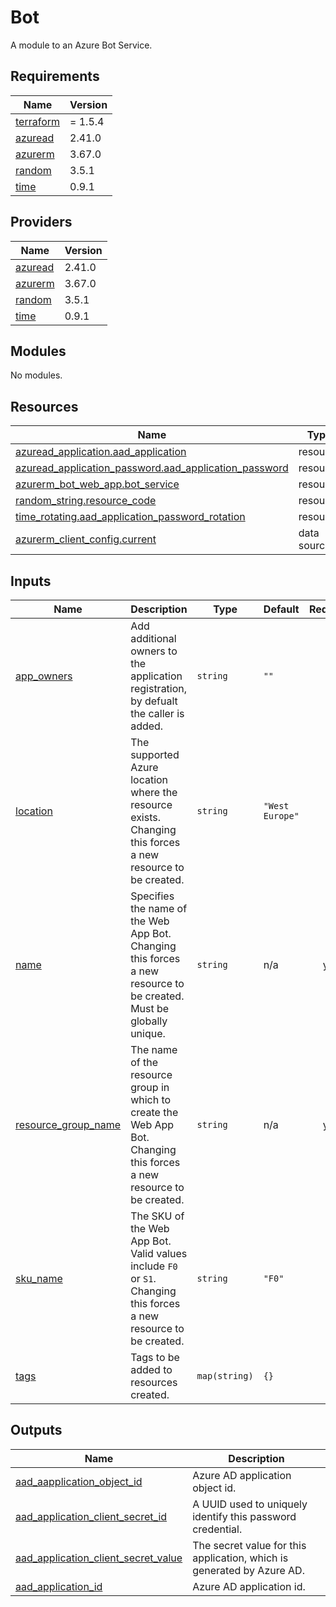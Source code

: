 # Bot

A module to an Azure Bot Service.

<!-- BEGIN_TF_DOCS -->
## Requirements

| Name | Version |
|------|---------|
| <a name="requirement_terraform"></a> [terraform](#requirement\_terraform) | = 1.5.4 |
| <a name="requirement_azuread"></a> [azuread](#requirement\_azuread) | 2.41.0 |
| <a name="requirement_azurerm"></a> [azurerm](#requirement\_azurerm) | 3.67.0 |
| <a name="requirement_random"></a> [random](#requirement\_random) | 3.5.1 |
| <a name="requirement_time"></a> [time](#requirement\_time) | 0.9.1 |

## Providers

| Name | Version |
|------|---------|
| <a name="provider_azuread"></a> [azuread](#provider\_azuread) | 2.41.0 |
| <a name="provider_azurerm"></a> [azurerm](#provider\_azurerm) | 3.67.0 |
| <a name="provider_random"></a> [random](#provider\_random) | 3.5.1 |
| <a name="provider_time"></a> [time](#provider\_time) | 0.9.1 |

## Modules

No modules.

## Resources

| Name | Type |
|------|------|
| [azuread_application.aad_application](https://registry.terraform.io/providers/hashicorp/azuread/2.41.0/docs/resources/application) | resource |
| [azuread_application_password.aad_application_password](https://registry.terraform.io/providers/hashicorp/azuread/2.41.0/docs/resources/application_password) | resource |
| [azurerm_bot_web_app.bot_service](https://registry.terraform.io/providers/hashicorp/azurerm/3.67.0/docs/resources/bot_web_app) | resource |
| [random_string.resource_code](https://registry.terraform.io/providers/hashicorp/random/3.5.1/docs/resources/string) | resource |
| [time_rotating.aad_application_password_rotation](https://registry.terraform.io/providers/hashicorp/time/0.9.1/docs/resources/rotating) | resource |
| [azurerm_client_config.current](https://registry.terraform.io/providers/hashicorp/azurerm/3.67.0/docs/data-sources/client_config) | data source |

## Inputs

| Name | Description | Type | Default | Required |
|------|-------------|------|---------|:--------:|
| <a name="input_app_owners"></a> [app\_owners](#input\_app\_owners) | Add additional owners to the application registration,<br>by defualt the caller is added. | `string` | `""` | no |
| <a name="input_location"></a> [location](#input\_location) | The supported Azure location where the resource exists. <br>Changing this forces a new resource to be created. | `string` | `"West Europe"` | no |
| <a name="input_name"></a> [name](#input\_name) | Specifies the name of the Web App Bot. <br>Changing this forces a new resource to be created. Must be globally unique. | `string` | n/a | yes |
| <a name="input_resource_group_name"></a> [resource\_group\_name](#input\_resource\_group\_name) | The name of the resource group in which to create the Web App Bot. <br>Changing this forces a new resource to be created. | `string` | n/a | yes |
| <a name="input_sku_name"></a> [sku\_name](#input\_sku\_name) | The SKU of the Web App Bot. Valid values include `F0` or `S1`. <br>Changing this forces a new resource to be created. | `string` | `"F0"` | no |
| <a name="input_tags"></a> [tags](#input\_tags) | Tags to be added to resources created. | `map(string)` | `{}` | no |

## Outputs

| Name | Description |
|------|-------------|
| <a name="output_aad_aapplication_object_id"></a> [aad\_aapplication\_object\_id](#output\_aad\_aapplication\_object\_id) | Azure AD application object id. |
| <a name="output_aad_application_client_secret_id"></a> [aad\_application\_client\_secret\_id](#output\_aad\_application\_client\_secret\_id) | A UUID used to uniquely identify this password credential. |
| <a name="output_aad_application_client_secret_value"></a> [aad\_application\_client\_secret\_value](#output\_aad\_application\_client\_secret\_value) | The secret value for this application, which is generated by Azure AD. |
| <a name="output_aad_application_id"></a> [aad\_application\_id](#output\_aad\_application\_id) | Azure AD application id. |
